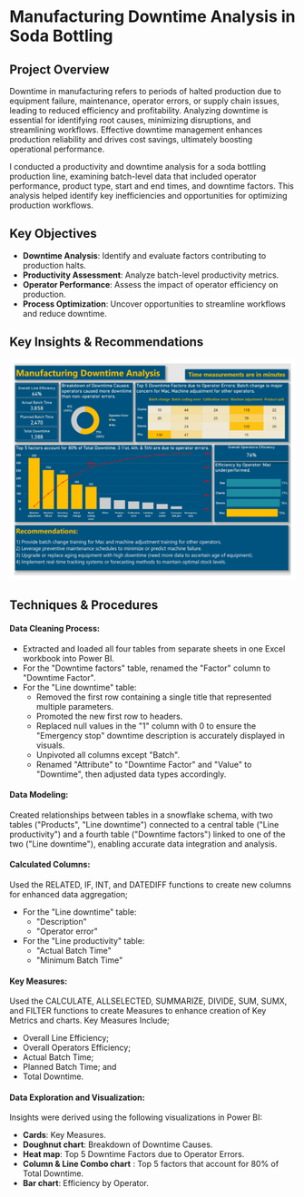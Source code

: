 # Manufacturing Downtime Analysis in Soda Bottling

## Project Overview
Downtime in manufacturing refers to periods of halted production due to equipment failure, maintenance, operator errors, or supply chain issues, leading to reduced efficiency and profitability. Analyzing downtime is essential for identifying root causes, minimizing disruptions, and streamlining workflows. Effective downtime management enhances production reliability and drives cost savings, ultimately boosting operational performance.

I conducted a productivity and downtime analysis for a soda bottling production line, examining batch-level data that included operator performance, product type, start and end times, and downtime factors. This analysis helped identify key inefficiencies and opportunities for optimizing production workflows.

## Key Objectives
- **Downtime Analysis**: Identify and evaluate factors contributing to production halts.
- **Productivity Assessment**: Analyze batch-level productivity metrics.
- **Operator Performance**: Assess the impact of operator efficiency on production.
- **Process Optimization**: Uncover opportunities to streamline workflows and reduce downtime.

## Key Insights & Recommendations

![manufacturing downtime report_2.jpg](https://github.com/jakejosh6751/Manufacturing-Downtime-Analysis-/blob/main/manufacturing%20downtime%20report_2.jpg)

## Techniques & Procedures

#### Data Cleaning Process:

* Extracted and loaded all four tables from separate sheets in one Excel workbook into Power BI.
* For the "Downtime factors" table, renamed the "Factor" column to "Downtime Factor".
* For the "Line downtime" table:
  - Removed the first row containing a single title that represented multiple parameters.
  - Promoted the new first row to headers.
  - Replaced null values in the "1" column with 0 to ensure the "Emergency stop" downtime description is accurately displayed in visuals.
  - Unpivoted all columns except "Batch".
  - Renamed "Attribute" to "Downtime Factor" and "Value" to "Downtime",  then adjusted data types accordingly.

#### Data Modeling:
Created relationships between tables in a snowflake schema, with two tables ("Products", "Line downtime") connected to a central table ("Line productivity") and a fourth table ("Downtime factors") linked to one of the two ("Line downtime"), enabling accurate data integration and analysis.

#### Calculated Columns:
Used the RELATED, IF, INT, and DATEDIFF functions to create new columns for enhanced data aggregation;
* For the "Line downtime" table:
  - "Description"
  - "Operator error"
* For the "Line productivity" table:
  - "Actual Batch Time"
  - "Minimum Batch Time"

#### Key Measures:
Used the CALCULATE, ALLSELECTED, SUMMARIZE, DIVIDE, SUM, SUMX, and FILTER functions to create Measures to enhance creation of Key Metrics and charts. Key Measures Include;
- Overall Line Efficiency;
- Overall Operators Efficiency;
- Actual Batch Time;
- Planned Batch Time; and
- Total Downtime.

#### Data Exploration and Visualization:
Insights were derived using the following visualizations in Power BI:

- **Cards**: Key Measures.
- **Doughnut chart**: Breakdown of Downtime Causes.
- **Heat map**: Top 5 Downtime Factors due to Operator Errors.
- **Column & Line Combo chart** : Top 5 factors that account for 80% of Total Downtime.
- **Bar chart**: Efficiency by Operator.
